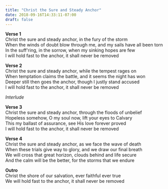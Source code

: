 ```yaml
---
title: "Christ the Sure and Steady Anchor"
date: 2018-09-16T14:33:11-07:00
draft: false
---
```


**Verse 1**<br />
Christ the sure and steady anchor, in the fury of the storm<br />
When the winds of doubt blow through me, and my sails have all been torn<br />
In the suff'ring, in the sorrow, when my sinking hopes are few<br />
I will hold fast to the anchor, it shall never be removed<br />

**Verse 2**<br />
Christ the sure and steady anchor, while the tempest rages on<br />
When temptation claims the battle, and it seems the night has won<br />
Deeper still then goes the anchor, though I justly stand accused<br />
I will hold fast to the anchor, it shall never be removed<br />

*Interlude*<br />

**Verse 3**<br />
Christ the sure and steady anchor, through the floods of unbelief<br />
Hopeless somehow, O my soul now, lift your eyes to Calvary<br />
This my ballast of assurance, see His love forever proved<br />
I will hold fast to the anchor, it shall never be removed<br />

**Verse 4**<br />
Christ the sure and steady anchor, as we face the wave of death<br />
When these trials give way to glory, and we draw our final breath<br />
We will cross that great horizon, clouds behind and life secure<br />
And the calm will be the better, for the storms that we endure<br />

**Outro**<br />
Christ the shore of our salvation, ever faithful ever true<br />
We will hold fast to the anchor, it shall never be removed